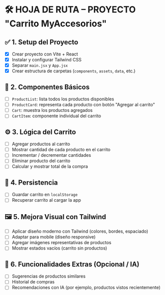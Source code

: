 
# 🛠️ HOJA DE RUTA – PROYECTO "Carrito MyAccesorios"

## ✅ 1. Setup del Proyecto
- [x] Crear proyecto con Vite + React
- [x] Instalar y configurar Tailwind CSS
- [x] Separar `main.jsx` y `App.jsx`
- [x] Crear estructura de carpetas (`components`, `assets`, `data`, etc.)

## 🧩 2. Componentes Básicos
- [ ] `ProductList`: lista todos los productos disponibles
- [ ] `ProductCard`: representa cada producto con botón "Agregar al carrito"
- [ ] `Cart`: muestra los productos agregados
- [ ] `CartItem`: componente individual del carrito

## ⚙️ 3. Lógica del Carrito
- [ ] Agregar productos al carrito
- [ ] Mostrar cantidad de cada producto en el carrito
- [ ] Incrementar / decrementar cantidades
- [ ] Eliminar producto del carrito
- [ ] Calcular y mostrar total de la compra

## 💾 4. Persistencia
- [ ] Guardar carrito en `localStorage`
- [ ] Recuperar carrito al cargar la app

## 🖼️ 5. Mejora Visual con Tailwind
- [ ] Aplicar diseño moderno con Tailwind (colores, bordes, espaciado)
- [ ] Adaptar para mobile (diseño responsive)
- [ ] Agregar imágenes representativas de productos
- [ ] Mostrar estados vacíos (carrito sin productos)

## 🧠 6. Funcionalidades Extras (Opcional / IA)
- [ ] Sugerencias de productos similares
- [ ] Historial de compras
- [ ] Recomendaciones con IA (por ejemplo, productos vistos recientemente)
